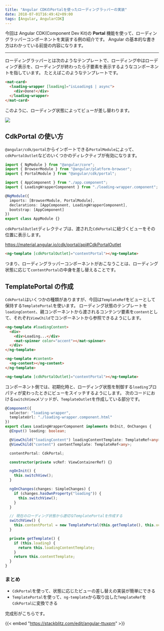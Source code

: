 ```yaml
---
title: "Angular CDKのPortalを使ったローディングラッパーの実装"
date: 2018-07-01T16:49:42+09:00
tags: [Angular, AngularCDK]
---
```


今回は Angular CDK(Component Dev Kit)の **Portal** 機能を使って、ローディングラッパーコンポーネントを実装する例の紹介です。
Angular の基本的な書き方はわかっている前提の内容になります。

---

ローディングラッパーとは次のようなテンプレートで、ローディング中はローディング表示を、ローディングが終わったら子要素を表示するようなコンポーネントを指しています。
たとえばこのようなテンプレートです。

```html
<mat-card>
  <loading-wrapper [loading]="isLoading$ | async">
    <div>Done!</div>
  </loading-wrapper>
</mat-card>
```

このように、ローディング状態によってビューが差し替わります。

![](https://cdn-ak.f.st-hatena.com/images/fotolife/l/lacolaco/20180701/20180701162327.gif)

## CdkPortal の使い方

`@angular/cdk/portal`からインポートできる`PortalModule`によって、`cdkPortalOutlet`などのいくつかのディレクティブが有効になります。

```typescript
import { NgModule } from "@angular/core";
import { BrowserModule } from "@angular/platform-browser";
import { PortalModule } from "@angular/cdk/portal";

import { AppComponent } from "./app.component";
import { LoadingWrapperComponent } from "./loading-wrapper.component";

@NgModule({
  imports: [BrowserModule, PortalModule],
  declarations: [AppComponent, LoadingWrapperComponent],
  bootstrap: [AppComponent]
})
export class AppModule {}
```

`cdkPortalOutlet`ディレクティブは、渡された`CdkPortal`に紐づくビューをその位置に表示します。

https://material.angular.io/cdk/portal/api#CdkPortalOutlet

```html
<ng-template [cdkPortalOutlet]="contentPortal"></ng-template>
```

つまり、ローディングラッパーコンポーネントがおこなうことは、ローディング状態に応じて`contentPortal`の中身を差し替えることです。

## TemplatePortal の作成

`CdkPortal`はいくつかの種類がありますが、今回は`TemplateRef`をビューとして保持する`TemplatePortal`を使います。
ローディング状態のテンプレートを`loadingContent`、親コンポーネントから渡されるコンテンツ要素を`content`として、それぞれ`ViewChild`でコンポーネントから参照できるようにします。

```html
<ng-template #loadingContent>
  <div>
    <div>Loading...</div>
    <mat-spinner color="accent"></mat-spinner>
  </div>
</ng-template>

<ng-template #content>
  <ng-content></ng-content>
</ng-template>

<ng-template [cdkPortalOutlet]="contentPortal"></ng-template>
```

コンポーネント側では、初期化時と、ローディング状態を制御する`loading`プロパティが変わったときにビューをスイッチするようにします。
次のコードにおける`switchView`メソッドが、`TemplateOutlet`を作成している部分です。

```typescript
@Component({
  selector: "loading-wrapper",
  templateUrl: "./loading-wrapper.component.html"
})
export class LoadingWrapperComponent implements OnInit, OnChanges {
  @Input() loading: boolean;

  @ViewChild("loadingContent") loadingContentTemplate: TemplateRef<any>;
  @ViewChild("content") contentTemplate: TemplateRef<any>;

  contentPortal: CdkPortal;

  constructor(private vcRef: ViewContainerRef) {}

  ngOnInit() {
    this.switchView();
  }

  ngOnChanges(changes: SimpleChanges) {
    if (changes.hasOwnProperty("loading")) {
      this.switchView();
    }
  }

  // 現在のローディング状態から適切なTemplatePortalを作成する
  switchView() {
    this.contentPortal = new TemplatePortal(this.getTemplate(), this.vcRef);
  }

  private getTemplate() {
    if (this.loading) {
      return this.loadingContentTemplate;
    }
    return this.contentTemplate;
  }
}
```

### まとめ

- `CdkPortal`を使って、状態に応じたビューの差し替えの実装が簡単にできる
- `TemplatePortal`を使って、`ng-template`から取り出した`TemplateRef`を`CdkPortal`に変換できる

完成形がこちらです。

{{< embed "https://stackblitz.com/edit/angular-ttuxpm" >}}
